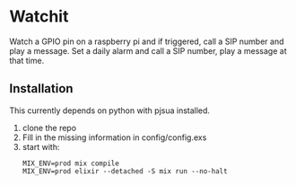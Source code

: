 # Watchit

Watch a GPIO pin on a raspberry pi and if triggered, call a SIP number and play a message.
Set a daily alarm and call a SIP number, play a message at that time.

## Installation

This currently depends on python with pjsua installed.

  1. clone the repo
  2. Fill in the missing information in config/config.exs
  3. start with:
     ```
     MIX_ENV=prod mix compile
     MIX_ENV=prod elixir --detached -S mix run --no-halt
     ```
